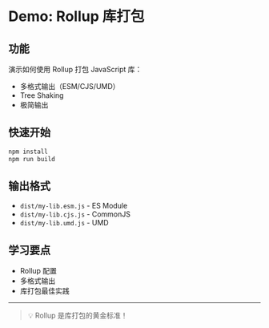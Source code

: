 # Demo: Rollup 库打包

## 功能

演示如何使用 Rollup 打包 JavaScript 库：
- 多格式输出（ESM/CJS/UMD）
- Tree Shaking
- 极简输出

## 快速开始

```bash
npm install
npm run build
```

## 输出格式

- `dist/my-lib.esm.js` - ES Module
- `dist/my-lib.cjs.js` - CommonJS
- `dist/my-lib.umd.js` - UMD

## 学习要点

- Rollup 配置
- 多格式输出
- 库打包最佳实践

---

> 💡 Rollup 是库打包的黄金标准！

